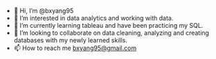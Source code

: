 - 👋 Hi, I’m @bxyang95
- 👀 I’m interested in data analytics and working with data.
- 🌱 I’m currently learning tableau and have been practicing my SQL.
- 💞️ I’m looking to collaborate on data cleaning, analyzing and creating databases with my newly learned skills.
- 📫 How to reach me bxyang95@gmail.com

<!---
bxyang95/bxyang95 is a ✨ special ✨ repository because its `README.md` (this file) appears on your GitHub profile.
You can click the Preview link to take a look at your changes.
--->
